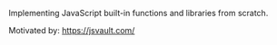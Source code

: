 Implementing JavaScript built-in functions and libraries from scratch.

Motivated by: https://jsvault.com/
